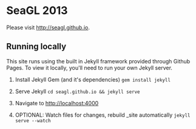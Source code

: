 # SeaGL 2013

Please visit <http://seagl.github.io>.


## Running locally

This site runs using the built in Jekyll framework provided through Github Pages. To view it locally, you'll need to run your own Jekyll server.

1. Install Jekyll Gem (and it's dependencies)
``gem install jekyll``

2. Serve Jekyll
``cd seagl.github.io && jekyll serve``

3. Navigate to <http://localhost:4000>

4. OPTIONAL: Watch files for changes, rebuild \_site automatically
``jekyll serve --watch``
